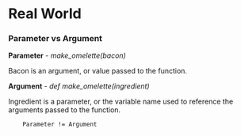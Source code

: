 # Real World


### Parameter vs Argument

**Parameter** - _make_omelette(bacon)_

Bacon is an argument, or value passed to the function. 


**Argument** - _def make_omelette(ingredient)_

Ingredient is a parameter, or the variable name used to reference the arguments passed to the function.


        Parameter != Argument

